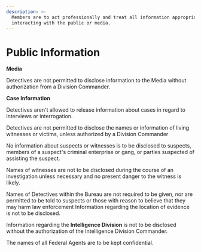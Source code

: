 ```yaml
---
description: >-
  Members are to act professionally and treat all information appropriately when
  interacting with the public or media.
---
```


# Public Information

**Media**

Detectives are not permitted to disclose information to the Media without authorization from a Division Commander.

**Case Information**&#x20;

Detectives aren't allowed to release information about cases in regard to interviews or interrogation.

Detectives are not permitted to disclose the names or information of living witnesses or victims, unless authorized by a Division Commander

No information about suspects or witnesses is to be disclosed to suspects, members of a suspect's criminal enterprise or gang, or parties suspected of assisting the suspect.

Names of witnesses are not to be disclosed during the course of an investigation unless necessary and no present danger to the witness is likely.

Names of Detectives within the Bureau are not required to be given, nor are permitted to be told to suspects or those with reason to believe that they may harm law enforcement Information regarding the location of evidence is not to be disclosed.

Information regarding the **Intelligence Division** is not to be disclosed without the authorization of the Intelligence Division Commander.

The names of all Federal Agents are to be kept confidential.
